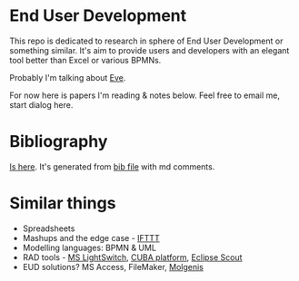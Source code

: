 # End User Development

This repo is dedicated to research in sphere of End User Development or something similar. It's aim to provide users and developers with an elegant tool better than Excel or various BPMNs.

Probably I'm talking about [Eve](https://github.com/witheve/Eve).

For now here is papers I'm reading & notes below. Feel free to email me, start dialog here.

# Bibliography

[Is here](./Bibliography.md). It's generated from [bib file](./Bibliography.bib) with md comments.

# Similar things

* Spreadsheets
* Mashups and the edge case - [IFTTT](https://ifttt.com)
* Modelling languages: BPMN & UML
* RAD tools - [MS LightSwitch](https://msdn.microsoft.com/en-us/library/ff851953.aspx), [CUBA platform](https://www.cuba-platform.com), [Eclipse Scout](http://www.eclipse.org/scout)
* EUD solutions? MS Access, FileMaker, [Molgenis](http://molgenis.github.io/)
